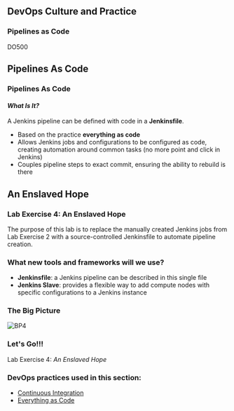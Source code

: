 <!-- .slide: data-background-image="images/RH_NewBrand_Background.png" -->
## DevOps Culture and Practice <!-- {_class="course-title"} -->
### Pipelines as Code <!-- {_class="title-color"} -->
DO500 <!-- {_class="title-color"} -->



## Pipelines As Code



### Pipelines As Code
#### _What Is It?_
A Jenkins pipeline can be defined with code in a **Jenkinsfile**.
* Based on the practice **everything as code**
* Allows Jenkins jobs and configurations to be configured as code, creating
automation around common tasks (no more point and click in Jenkins)
* Couples pipeline steps to exact commit, ensuring the ability to rebuild is there



<!-- .slide: id="enslaved-hope" -->
## An Enslaved Hope



### Lab Exercise 4: An Enslaved Hope
The purpose of this lab is to replace the manually created Jenkins jobs from
Lab Exercise 2 with a source-controlled Jenkinsfile to automate pipeline
creation.



### What new tools and frameworks will we use?
* **Jenkinsfile**: a Jenkins pipeline can be described in this single file
* **Jenkins Slave**: provides a flexible way to add compute nodes with
specific configurations to a Jenkins instance



### The Big Picture
![BP4](images/bp-4-enslaved-hope.jpg)



### Let's Go!!!
Lab Exercise 4: _An Enslaved Hope_



<!-- .slide: data-background-image="images/chef-background.png", class="white-style" -->
### DevOps practices used in this section:
- [Continuous Integration](https://openpracticelibrary.com/practice/continuous-integration/)
- [Everything as Code](https://openpracticelibrary.com/practice/everything-as-code/)
